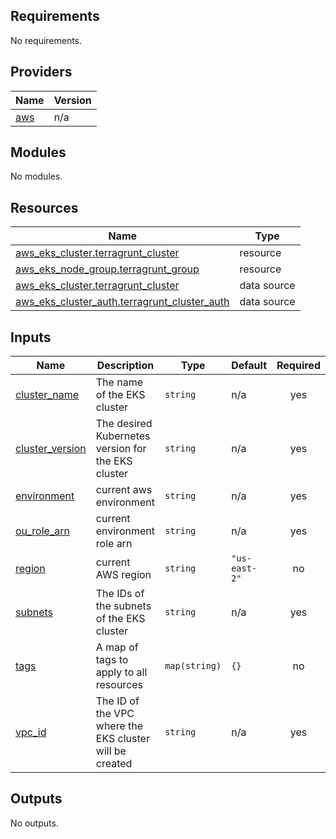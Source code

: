 <!-- BEGIN_TF_DOCS -->
## Requirements

No requirements.

## Providers

| Name | Version |
|------|---------|
| <a name="provider_aws"></a> [aws](#provider\_aws) | n/a |

## Modules

No modules.

## Resources

| Name | Type |
|------|------|
| [aws_eks_cluster.terragrunt_cluster](https://registry.terraform.io/providers/hashicorp/aws/latest/docs/resources/eks_cluster) | resource |
| [aws_eks_node_group.terragrunt_group](https://registry.terraform.io/providers/hashicorp/aws/latest/docs/resources/eks_node_group) | resource |
| [aws_eks_cluster.terragrunt_cluster](https://registry.terraform.io/providers/hashicorp/aws/latest/docs/data-sources/eks_cluster) | data source |
| [aws_eks_cluster_auth.terragrunt_cluster_auth](https://registry.terraform.io/providers/hashicorp/aws/latest/docs/data-sources/eks_cluster_auth) | data source |

## Inputs

| Name | Description | Type | Default | Required |
|------|-------------|------|---------|:--------:|
| <a name="input_cluster_name"></a> [cluster\_name](#input\_cluster\_name) | The name of the EKS cluster | `string` | n/a | yes |
| <a name="input_cluster_version"></a> [cluster\_version](#input\_cluster\_version) | The desired Kubernetes version for the EKS cluster | `string` | n/a | yes |
| <a name="input_environment"></a> [environment](#input\_environment) | current aws environment | `string` | n/a | yes |
| <a name="input_ou_role_arn"></a> [ou\_role\_arn](#input\_ou\_role\_arn) | current environment role arn | `string` | n/a | yes |
| <a name="input_region"></a> [region](#input\_region) | current AWS region | `string` | `"us-east-2"` | no |
| <a name="input_subnets"></a> [subnets](#input\_subnets) | The IDs of the subnets of the EKS cluster | `string` | n/a | yes |
| <a name="input_tags"></a> [tags](#input\_tags) | A map of tags to apply to all resources | `map(string)` | `{}` | no |
| <a name="input_vpc_id"></a> [vpc\_id](#input\_vpc\_id) | The ID of the VPC where the EKS cluster will be created | `string` | n/a | yes |

## Outputs

No outputs.
<!-- END_TF_DOCS -->